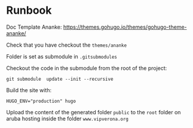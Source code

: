 # Runbook

Doc Template Ananke: https://themes.gohugo.io/themes/gohugo-theme-ananke/

Check that you have checkout the ```themes/ananke```

Folder is set as submodule in ``` .gitsubmodules ```

Checkout the code in the submodule from the root of the project:
``` 
git submodule  update --init --recursive
```

Build the site with:
```
HUGO_ENV="production" hugo
```

Upload the content of the generated folder ```public``` to the ```root``` folder on aruba hosting
inside the folder ```www.vipverona.org```
